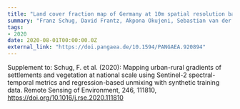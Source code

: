 ```yaml
---
title: "Land cover fraction map of Germany at 10m spatial resolution based on Sentinel-1 and Sentinel-2 spectral temporal metrics"
summary: "Franz Schug, David Frantz, Akpona Okujeni, Sebastian van der Linden, Patrick Hostert @ PANGAEA"
tags:
- 2020
date: 2020-08-01T00:00:00.0Z
external_link: "https://doi.pangaea.de/10.1594/PANGAEA.920894"
---
```


Supplement to: Schug, F. et al. (2020): Mapping urban-rural gradients of settlements and vegetation at national scale using Sentinel-2 spectral-temporal metrics and regression-based unmixing with synthetic training data. Remote Sensing of Environment, 246, 111810, https://doi.org/10.1016/j.rse.2020.111810


